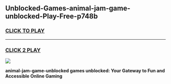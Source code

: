 
## Unblocked-Games-animal-jam-game-unblocked-Play-Free-p748b
<h3>
<a href="https://premium76.site?title=animal-jam-game-unblocked&ref=23A">CLICK TO PLAY</a></h3>
<hr>

<h3>
<a href="https://premium76.site?title=animal-jam-game-unblocked&ref=23A">CLICK 2 PLAY</a>
  
</h3>

<a href="https://premium76.site?title=animal-jam-game-unblocked&ref=23A"><img src="https://clearcache.store/games.png"></a>


**animal-jam-game-unblocked games unblocked: Your Gateway to Fun and Accessible Online Gaming**

